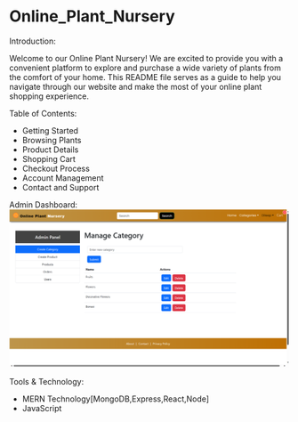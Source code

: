 # Online_Plant_Nursery

Introduction:

Welcome to our Online Plant Nursery! We are excited to provide you with a convenient platform to explore and purchase a wide variety of plants from the comfort of your home. This README file serves as a guide to help you navigate through our website and make the most of your online plant shopping experience.

Table of Contents:

- Getting Started
- Browsing Plants
- Product Details
- Shopping Cart
- Checkout Process
- Account Management
- Contact and Support

Admin Dashboard:
 ![Alt text](image.png)

Tools & Technology:
 
 - MERN Technology[MongoDB,Express,React,Node]
 - JavaScript